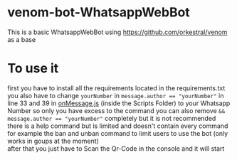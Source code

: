 # venom-bot-WhatsappWebBot

This is a basic WhatsappWebBot using https://github.com/orkestral/venom as a base

# To use it
first you have to install all the requirements located in the requirements.txt <br>
you also have to change `yourNumber` in `message.author == "yourNumber"` in line 33 and 39 in [onMessage.js](Scripts/onMessage.js) (inside the Scripts Folder) to your Whatsapp Number so only you have excess to the command you can also remove  `&& message.author == "yourNumber"` completely but it is not recommended <br>
there is a help command but is limited and doesn't contain every command for example the ban and unban command to limit users to use the bot (only works in goups at the moment) <br>
after that you just have to Scan the Qr-Code in the console and it will start 
